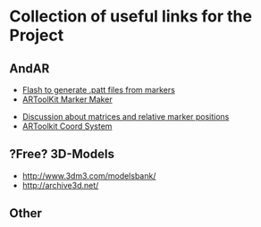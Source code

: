 # Collection of useful links for the Project #

## AndAR ##
  * [Flash to generate .patt files from markers](http://flash.tarotaro.org/blog/2009/07/12/mgo2/)
  * [ARToolKit Marker Maker](http://www.roarmot.co.nz/ar/)<br>
<ul><li><a href='http://groups.google.com/group/andar_android_augmented_reality/browse_thread/thread/07b497e57494190c#'>Discussion about matrices and relative marker positions</a>
</li><li><a href='http://www.hitl.washington.edu/artoolkit/documentation/cs.htm'>ARToolkit Coord System</a></li></ul>

<h2>?Free? 3D-Models</h2>
<ul><li><a href='http://www.3dm3.com/modelsbank/'>http://www.3dm3.com/modelsbank/</a>
</li><li><a href='http://archive3d.net/'>http://archive3d.net/</a></li></ul>

<h2>Other</h2>